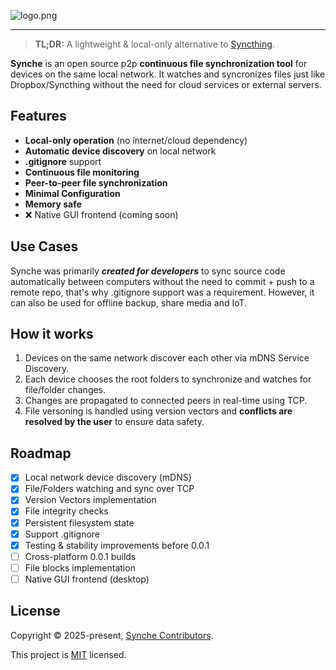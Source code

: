 ![logo.png](https://i.postimg.cc/mDzfDtcj/logo.png)

---

> **TL;DR:** A lightweight & local-only alternative to [Syncthing](https://syncthing.net/).

**Synche** is an open source p2p **continuous file synchronization tool** for devices on the same local network. It watches and syncronizes files just like Dropbox/Syncthing without the need for cloud services or external servers.

## Features

- **Local-only operation** (no internet/cloud dependency)
- **Automatic device discovery** on local network
- **.gitignore** support
- **Continuous file monitoring**
- **Peer-to-peer file synchronization**
- **Minimal Configuration**
- **Memory safe**
- ❌ Native GUI frontend (coming soon)

## Use Cases

Synche was primarily _**created for developers**_ to sync source code automatically between computers without the need to commit + push to a remote repo, that's why .gitignore support was a requirement. However, it can also be used for offline backup, share media and IoT.

## How it works

1. Devices on the same network discover each other via mDNS Service Discovery.
2. Each device chooses the root folders to synchronize and watches for file/folder changes.
3. Changes are propagated to connected peers in real-time using TCP.
4. File versoning is handled using version vectors and **conflicts are resolved by the user** to ensure data safety.

## Roadmap

- [x] Local network device discovery (mDNS)
- [x] File/Folders watching and sync over TCP
- [x] Version Vectors implementation
- [x] File integrity checks
- [x] Persistent filesystem state
- [x] Support .gitignore
- [x] Testing & stability improvements before 0.0.1
- [ ] Cross-platform 0.0.1 builds
- [ ] File blocks implementation
- [ ] Native GUI frontend (desktop)

## License

Copyright © 2025-present, [Synche Contributors](https://github.com/matx64/synche/graphs/contributors).

This project is [MIT](https://github.com/matx64/synche/blob/main/LICENSE) licensed.

